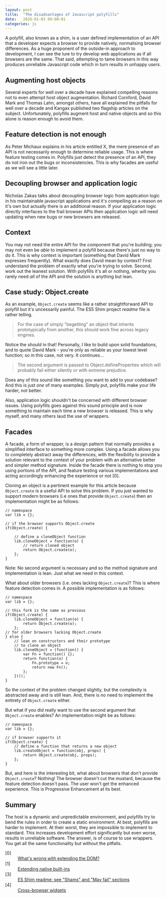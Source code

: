 ```yaml
---
layout: post
title:  "The disadvantages of Javascript polyfills"
date:   2026-01-01 09:00:01
categories: js
---
```


A polyfill, also known as a shim, is a user defined implementation of an API that a developer expects a browser to provide natively, normalising browser differences. As a huge proponent of the outside-in approach to development, I can see the lure to try develop web applications as if all browsers are the same. That said, attempting to tame browsers in this way produces unreliable Javascript code which in turn results in unhappy *users*.

## Augmenting host objects

Several experts for well over a decade have explained compelling reasons not to even attempt host object augmentation. Richard Cornford, David Mark and Thomas Lahn, amongst others, have all explained the pitfalls for well over a decade and Kangax published two flagship articles on the subject. Unfortunately, polyfills augment host and native objects and so this alone is reason enough to avoid them.

## Feature detection is not enough

As Peter Michaux explains in his article entitled X, the mere presence of an API is not necessarily enough to determine reliable usage. This is where feature testing comes in. Polyfills just detect the presence of an API, they do not iron out the bugs or inconsistencies. This is why facades are useful as we will see a little later.

## Decoupling browser and application logic

Nicholas Zakas talks about decoupling browser logic from application logic in his maintainable javascript applications and it's compelling as a reason on it's own but actually there is an additional reason. If your application logic directly interfaces to the frail browser APIs then application logic will need updating when new bugs or new browsers are released.

## Context

You may not need the entire API for the component that you're building; you may not even be *able* to implement a polyfill because there's just no way to do it. This is why context is important (something that David Mark expresses frequently). What exactly does David mean by context? First understand the problem of exactly what you're trying to solve. Second, work out the leanest solution. With polyfills it's all or nothing, wherby you rarely need *all* of the API and the solution is anything but lean.

## Case study: Object.create

As an example, `Object.create` seems like a rather straightforward API to polyfill but it's uncessarily painful. The ES5 Shim project *readme* file is rather telling.

> For the case of simply "begetting" an object that inherits prototypically from another, this should work fine across legacy engines.

Notice the *should* in that! Personally, I like to build upon solid foundations, and to quote David Mark - you're only as reliable as your lowest level function; so in this case, not very. It continues...

> The second argument is passed to Object.defineProperties which will probably fail either silently or with extreme prejudice.

Does any of this sound like something you want to add to your codebase? And this is just *one* of many examples. Simply put, polyfills make your life harder, not better.

Also, application logic shouldn't be concerned with different browser issues. Using polyfills goes against this sound principle and is now something to maintain each time a new browser is released. This is why myself, and many others laud the use of wrappers.

## Facades

A facade, a form of wrapper, is a design pattern that normally provides a simplified interface to something more complex. Using a facade allows you to completely abstract away the differences, with the flexibility to provide a solution relevant to the context of your problem with an alternative better and simpler method signature. Inside the facade there is nothing to stop you using portions of the API, and feature testing various implementations and acting accordingly enhancing the experience or not [0].

Cloning an object is a pertinent example for this article because `Object.create` is a useful API to solve this problem. If you just wanted to support modern browsers (i.e ones that provide `Object.create`) then an implementation might be as follows:

	// namespace
	var lib = {};

	// if the browser supports Object.create
	if(Object.create) {

		// define a cloneObject function
		lib.cloneObject = function(o) {
			// return cloned object
			return Object.create(o);
		};
	}

Note: No second argument is necessary and so the method signature and implementation is lean. Just what we need in this context.

What about older browsers (i.e. ones lacking `Object.create`)? This is where feature detection comes in. A possible implementation is as follows:

	// namespace
	var lib = {};

	// this fork is the same as previous
	if(Object.create) {
		lib.cloneObject = function(o) {
			return Object.create(o);
		};
	// for older browsers lacking Object.create
	} else {
		// lean on constructors and their prototype
		// to clone an object
		lib.cloneObject = (function() {
			var Fn = function() {};
			return function(o) {
				Fn.prototype = o;
				return new Fn();
			};
		})();
	}

So the context of the problem changed slightly, but the complexity is abstracted away and is still lean. And, there is no need to implement the entirety of `Object.create` either.

But what if you did really want to use the second argument that `Object.create` enables? An implementation might be as follows:

	// namespace
	var lib = {};

	// if browser supports it
	if(Object.create) {
		// define a function that returns a new object
		lib.createObject = function(obj, props) {
			return Object.create(obj, props);
		};
	}

But, and here is the interesting bit, what about browsers that don't provide `Object.create`? Nothing! The browser doesn't cut the mustard, because the feature detection doesn't pass. The user won't get the enhanced experience. This is Progressive Enhancement at its best.

## Summary

The host is a dynamic and unpredictable environment, and polyfills try to bend the rules in order to create a static environment. At best, polyfills are harder to implement. At their worst, they are impossible to implement to standard. This increases development effort significantly but even worse, results in unreliable software. The answer, is of course to use wrappers. You get all the same functionality but without the pitfalls.

<dl>
	<dt class="citation" id="ref0">[0]</dt>
	<dd><a href="http://perfectionkills.com/whats-wrong-with-extending-the-dom/">What's wrong with extending the DOM?</a></dd>
	<dt class="citation" id="ref1">[1]</dt>
	<dd><a href="http://perfectionkills.com/extending-native-builtins/">Extending native built-ins</a></dd>
	<dt class="citation" id="ref3">[3]</dt>
	<dd><a href="https://github.com/es-shims/es5-shim">ES Shim readme: see "Shams" and "May fail" sections</a></dd>
	<dt class="citation" id="ref4">[4]</dt>
	<dd><a href="http://peter.michaux.ca/articles/cross-browser-widgets">Cross-browser widgets</a></dd>
</dl>

<!--

* Why this article? The world has gone crazy for polyfills and I can see why. But the world goes crazy for McDonalds and it's bad for us. I want to explain why this seemingly popular technique to develope web applications, whilst popular, is actually a bad idea so that your software development is more reliable and in turn ensures happy users.

* Browsers are written by us humans and so it follows that browsers contain bugs. Just because an API is implemented in a browser doesn't mean it's trustworthy. Sometimes, the spec is simply misunderstood and implemented differently across browser vendors. Adding a polyfill to the mix just adds complexity in the form of another user-defined implementation.

* The main takeaway is that you can't rely on native APIs, you can't rely on your implementation of a native API and sometimes a polyfill is impossible to implement using alternative methods. e.g. polyfill attachEvent or getElementById. And this doesn't just apply to old APIs, same goes for new ones like Zakas matchMedia.

* CONSISTENCY Then there is the question of consistency. Do you want to use some polyfills and some facades. Probably not. Just use a consistent abstraction, a facade.

* The idea of browsers TODAY being okay to polyfill. Browsers come out all the time and then yesterdays modern browsers are screwed, u end up having to polyfill everything from getEBI to addListener.

* Browser software, just like web pages or any other software for that matter contains bugs. Why? Because they are written by humans and *humans* are buggy.
-->

